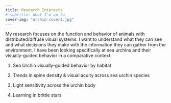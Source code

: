 ```yaml
---
title: Research Interests
# subtitle: What I'm up to
cover-img: "urchin-cover1.jpg"
---
```


My research focuses on the function and behavior of animals with distributed/diffuse visual systems. I want to understand what they can see and what decisions they make with the information they can gather from the environment. I have been looking specifically at sea urchins and their visually-guided behavior in a comparative context.

1) Sea Urchin visually-guided behavior by habitat

2) Trends in spine density & visual acuity across sea urchin species

3) Light sensitivity across the urchin body

4) Learning in brittle stars
